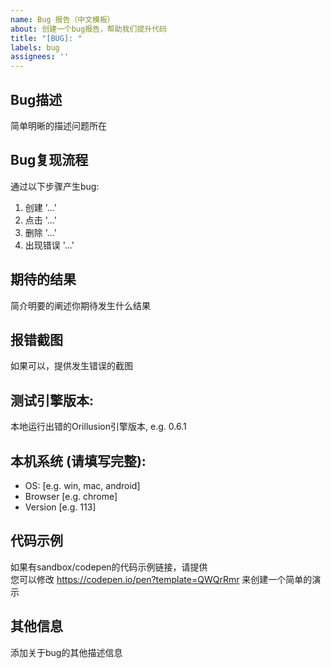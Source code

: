 ```yaml
---
name: Bug 报告（中文模板）
about: 创建一个bug报告，帮助我们提升代码
title: "[BUG]: "
labels: bug
assignees: ''
---
```


## Bug描述
简单明晰的描述问题所在

## Bug复现流程
通过以下步骤产生bug:
1. 创建 '...'
2. 点击 '...'
3. 删除 '...'
4. 出现错误 '...'

## 期待的结果
简介明要的阐述你期待发生什么结果

## 报错截图
如果可以，提供发生错误的截图

## 测试引擎版本:
本地运行出错的Orillusion引擎版本, e.g. 0.6.1

## 本机系统 (请填写完整):
 - OS: [e.g. win, mac, android]
 - Browser [e.g. chrome]
 - Version [e.g. 113]

## 代码示例
如果有sandbox/codepen的代码示例链接，请提供  
您可以修改 https://codepen.io/pen?template=QWQrRmr 来创建一个简单的演示

## 其他信息
添加关于bug的其他描述信息
